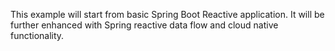 
This example will start from basic Spring Boot Reactive application. It will be further enhanced with Spring reactive data flow and cloud native functionality.
